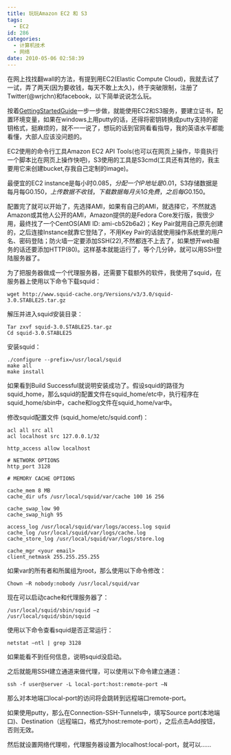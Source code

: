 ```yaml
---
title: 玩玩Amazon EC2 和 S3
tags:
  - EC2
id: 286
categories:
  - 计算机技术
  - 网络
date: 2010-05-06 02:58:39
---
```


在网上找找翻wall的方法，有提到用EC2(Elastic Compute Cloud)，我就去试了一试，弄了两天(因为要收钱，每天不敢上太久)，终于突破限制，注册了Twitter(@wrjchn)和facebook，以下简单说说怎么玩。


<!--more-->


按着[GettingStartedGuide](http://docs.amazonwebservices.com/AWSEC2/2008-05-05/GettingStartedGuide/index.html)一步一步做，就能使用EC2和S3服务，要建立证书，配置环境变量，如果在windows上用putty的话，还得将密钥转换成putty支持的密钥格式，挺麻烦的，就不一一说了，想玩的话到官网看看指导，我的英语水平都能看懂，大部人应该没问题的。

EC2使用的命令行工具Amazon EC2 API Tools(也可以在网页上操作，毕竟执行一个脚本比在网页上操作快吧)，S3使用的工具是S3cmd(工具还有其他的，我主要用它来创建bucket,存我自己定制的image)。

最便宜的EC2 instance是每小时$0.085，分配一个IP地址是$0.01，S3存储数据是每月每G$0.150，上传数据不收钱，下载数据每月头1G免费，之后每G$0.150。

配置完了就可以开始了，先选择AMI，如果有自己的AMI，就选择它，不然就选Amazon或其他人公开的AMI，Amazon提供的是Fedora Core发行版，我很少用，最终找了一个CentOS(AMI ID: ami-cb52b6a2)；Key Pair就用自己原先创建的，之后连接Instance就靠它登陆了，不用Key Pair的话就使用操作系统里的用户名、密码登陆；防火墙一定要添加SSH(22),不然都连不上去了，如果想开web服务的话还要添加HTTP(80)。这样基本就能运行了，等个几分钟，就可以用SSH登陆服务器了。

为了把服务器做成一个代理服务器，还需要下载额外的软件，我使用了squid，在服务器上使用以下命令下载squid：

```
wget http://www.squid-cache.org/Versions/v3/3.0/squid-3.0.STABLE25.tar.gz
```

解压并进入squid安装目录：

```
Tar zxvf squid-3.0.STABLE25.tar.gz
Cd squid-3.0.STABLE25
```

安装squid：

```
./configure --prefix=/usr/local/squid
make all
make install
```

如果看到Build Successful就说明安装成功了。假设squid的路径为squid_home，那么squid的配置文件在squid_home/etc中，执行程序在squid_home/sbin中，cache和log文件在squid_home/var中。

修改squid配置文件 (squid_home/etc/squid.conf)：

```
acl all src all
acl localhost src 127.0.0.1/32

http_access allow localhost

# NETWORK OPTIONS
http_port 3128

# MEMORY CACHE OPTIONS

cache_mem 8 MB
cache_dir ufs /usr/local/squid/var/cache 100 16 256

cache_swap_low 90
cache_swap_high 95

access_log /usr/local/squid/var/logs/access.log squid
cache_log /usr/local/squid/var/logs/cache.log
cache_store_log /usr/local/squid/var/logs/store.log

cache_mgr <your email>
client_netmask 255.255.255.255 

```

如果var的所有者和所属组为root，那么使用以下命令修改：

```
Chown –R nobody:nobody /usr/local/squid/var
```

现在可以启动cache和代理服务器了：

```
/usr/local/squid/sbin/squid –z
/usr/local/squid/sbin/squid
```

使用以下命令查看squid是否正常运行：

```
netstat –ntl | grep 3128
```

如果能看不到任何信息，说明squid没启动。

之后就能用SSH建立通道来做代理，可以使用以下命令建立通道：

```
ssh -f user@server -L local-port:host:remote-port –N
```

那么对本地端口local-port的访问将会跳转到远程端口remote-port。

如果使用putty，那么在Connection-SSH-Tunnels中，填写Source port(本地端口)、Destination（远程端口，格式为host:remote-port），之后点击Add按钮，否则无效。

然后就设置网络代理啦，代理服务器设置为localhost:local-port，就可以……
